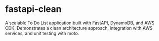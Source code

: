 # fastapi-clean
A scalable To Do List application built with FastAPI, DynamoDB, and AWS CDK. Demonstrates a clean architecture approach, integration with AWS services, and unit testing with moto.
